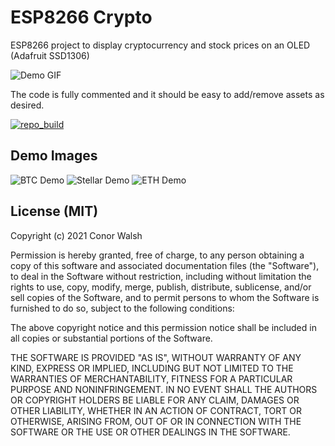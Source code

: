 # ESP8266 Crypto
ESP8266 project to display cryptocurrency and stock prices on an OLED (Adafruit SSD1306)

![Demo GIF](/images/gif_demo.gif?raw=true "Demo GIF")

The code is fully commented and it should be easy to add/remove assets as desired.

[![repo_build](https://github.com/conorwalsh/esp8266-crypto/actions/workflows/repo_build.yaml/badge.svg)](https://github.com/conorwalsh/esp8266-crypto/actions/workflows/repo_build.yaml)

## Demo Images
![BTC Demo](/images/btc_demo.jpg?raw=true "BTC Demo")
![Stellar Demo](/images/xlm_demo.jpg?raw=true "Stellar Demo")
![ETH Demo](/images/eth_demo.jpg?raw=true "ETH Demo")


## License (MIT)
Copyright (c) 2021 Conor Walsh 

Permission is hereby granted, free of charge, to any person obtaining a copy
of this software and associated documentation files (the "Software"), to deal
in the Software without restriction, including without limitation the rights
to use, copy, modify, merge, publish, distribute, sublicense, and/or sell
copies of the Software, and to permit persons to whom the Software is
furnished to do so, subject to the following conditions:

The above copyright notice and this permission notice shall be included in all
copies or substantial portions of the Software.

THE SOFTWARE IS PROVIDED "AS IS", WITHOUT WARRANTY OF ANY KIND, EXPRESS OR
IMPLIED, INCLUDING BUT NOT LIMITED TO THE WARRANTIES OF MERCHANTABILITY,
FITNESS FOR A PARTICULAR PURPOSE AND NONINFRINGEMENT. IN NO EVENT SHALL THE
AUTHORS OR COPYRIGHT HOLDERS BE LIABLE FOR ANY CLAIM, DAMAGES OR OTHER
LIABILITY, WHETHER IN AN ACTION OF CONTRACT, TORT OR OTHERWISE, ARISING FROM,
OUT OF OR IN CONNECTION WITH THE SOFTWARE OR THE USE OR OTHER DEALINGS IN THE
SOFTWARE.
